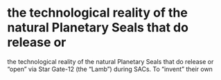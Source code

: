 # the technological reality of the natural Planetary Seals that do release or

the technological reality of the natural Planetary Seals that do release or
“open” via Star Gate-12 (the “Lamb”) during SACs. To “invent” their own
